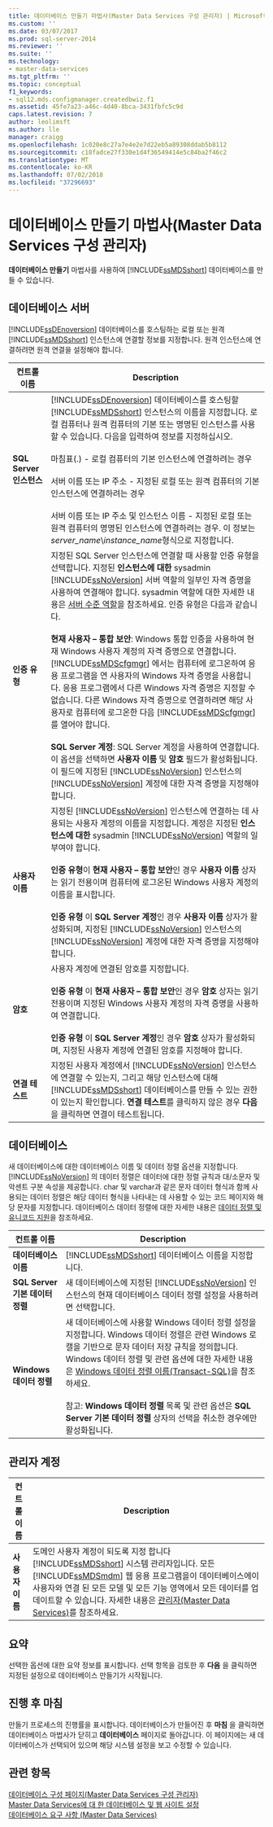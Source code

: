 ```yaml
---
title: 데이터베이스 만들기 마법사(Master Data Services 구성 관리자) | Microsoft Docs
ms.custom: ''
ms.date: 03/07/2017
ms.prod: sql-server-2014
ms.reviewer: ''
ms.suite: ''
ms.technology:
- master-data-services
ms.tgt_pltfrm: ''
ms.topic: conceptual
f1_keywords:
- sql12.mds.configmanager.createdbwiz.f1
ms.assetid: 45fe7a23-a46c-4d40-8bca-3431fbfc5c9d
caps.latest.revision: 7
author: leolimsft
ms.author: lle
manager: craigg
ms.openlocfilehash: 1c020e8c27a7e4e2e7d22eb5a89308ddab5b8112
ms.sourcegitcommit: c18fadce27f330e1d4f36549414e5c84ba2f46c2
ms.translationtype: MT
ms.contentlocale: ko-KR
ms.lasthandoff: 07/02/2018
ms.locfileid: "37296693"
---
```

# <a name="create-database-wizard-master-data-services-configuration-manager"></a>데이터베이스 만들기 마법사(Master Data Services 구성 관리자)
  **데이터베이스 만들기** 마법사를 사용하여 [!INCLUDE[ssMDSshort](../includes/ssmdsshort-md.md)] 데이터베이스를 만들 수 있습니다.  
  
## <a name="database-server"></a>데이터베이스 서버  
 [!INCLUDE[ssDEnoversion](../includes/ssdenoversion-md.md)] 데이터베이스를 호스팅하는 로컬 또는 원격 [!INCLUDE[ssMDSshort](../includes/ssmdsshort-md.md)] 인스턴스에 연결할 정보를 지정합니다. 원격 인스턴스에 연결하려면 원격 연결을 설정해야 합니다.  
  
|컨트롤 이름|Description|  
|------------------|-----------------|  
|**SQL Server 인스턴스**|[!INCLUDE[ssDEnoversion](../includes/ssdenoversion-md.md)] 데이터베이스를 호스팅할 [!INCLUDE[ssMDSshort](../includes/ssmdsshort-md.md)] 인스턴스의 이름을 지정합니다. 로컬 컴퓨터나 원격 컴퓨터의 기본 또는 명명된 인스턴스를 사용할 수 있습니다. 다음을 입력하여 정보를 지정하십시오.<br /><br /> 마침표(.) - 로컬 컴퓨터의 기본 인스턴스에 연결하려는 경우<br /><br /> 서버 이름 또는 IP 주소 - 지정된 로컬 또는 원격 컴퓨터의 기본 인스턴스에 연결하려는 경우<br /><br /> 서버 이름 또는 IP 주소 및 인스턴스 이름 - 지정된 로컬 또는 원격 컴퓨터의 명명된 인스턴스에 연결하려는 경우. 이 정보는 *server_name*\\*instance_name*형식으로 지정합니다.|  
|**인증 유형**|지정된 SQL Server 인스턴스에 연결할 때 사용할 인증 유형을 선택합니다. 지정된 **인스턴스에 대한** sysadmin [!INCLUDE[ssNoVersion](../includes/ssnoversion-md.md)] 서버 역할의 일부인 자격 증명을 사용하여 연결해야 합니다. sysadmin 역할에 대한 자세한 내용은 [서버 수준 역할](../relational-databases/security/authentication-access/server-level-roles.md)을 참조하세요. 인증 유형은 다음과 같습니다.<br /><br /> **현재 사용자 – 통합 보안**: Windows 통합 인증을 사용하여 현재 Windows 사용자 계정의 자격 증명으로 연결합니다. [!INCLUDE[ssMDScfgmgr](../includes/ssmdscfgmgr-md.md)] 에서는 컴퓨터에 로그온하여 응용 프로그램을 연 사용자의 Windows 자격 증명을 사용합니다. 응용 프로그램에서 다른 Windows 자격 증명은 지정할 수 없습니다. 다른 Windows 자격 증명으로 연결하려면 해당 사용자로 컴퓨터에 로그온한 다음 [!INCLUDE[ssMDScfgmgr](../includes/ssmdscfgmgr-md.md)]를 열어야 합니다.<br /><br /> **SQL Server 계정**: SQL Server 계정을 사용하여 연결합니다. 이 옵션을 선택하면 **사용자 이름** 및 **암호** 필드가 활성화됩니다. 이 필드에 지정된 [!INCLUDE[ssNoVersion](../includes/ssnoversion-md.md)] 인스턴스의 [!INCLUDE[ssNoVersion](../includes/ssnoversion-md.md)] 계정에 대한 자격 증명을 지정해야 합니다.|  
|**사용자 이름**|지정된 [!INCLUDE[ssNoVersion](../includes/ssnoversion-md.md)] 인스턴스에 연결하는 데 사용되는 사용자 계정의 이름을 지정합니다. 계정은 지정된 **인스턴스에 대한** sysadmin [!INCLUDE[ssNoVersion](../includes/ssnoversion-md.md)] 역할의 일부여야 합니다.<br /><br /> **인증 유형**이 **현재 사용자 – 통합 보안**인 경우 **사용자 이름** 상자는 읽기 전용이며 컴퓨터에 로그온된 Windows 사용자 계정의 이름을 표시합니다.<br /><br /> **인증 유형** 이 **SQL Server 계정**인 경우 **사용자 이름** 상자가 활성화되며, 지정된 [!INCLUDE[ssNoVersion](../includes/ssnoversion-md.md)] 인스턴스의 [!INCLUDE[ssNoVersion](../includes/ssnoversion-md.md)] 계정에 대한 자격 증명을 지정해야 합니다.|  
|**암호**|사용자 계정에 연결된 암호를 지정합니다.<br /><br /> **인증 유형** 이 **현재 사용자 – 통합 보안**인 경우 **암호** 상자는 읽기 전용이며 지정된 Windows 사용자 계정의 자격 증명을 사용하여 연결합니다.<br /><br /> **인증 유형** 이 **SQL Server 계정**인 경우 **암호** 상자가 활성화되며, 지정된 사용자 계정에 연결된 암호를 지정해야 합니다.|  
|**연결 테스트**|지정된 사용자 계정에서 [!INCLUDE[ssNoVersion](../includes/ssnoversion-md.md)] 인스턴스에 연결할 수 있는지, 그리고 해당 인스턴스에 대해 [!INCLUDE[ssMDSshort](../includes/ssmdsshort-md.md)] 데이터베이스를 만들 수 있는 권한이 있는지 확인합니다. **연결 테스트**를 클릭하지 않은 경우 **다음**을 클릭하면 연결이 테스트됩니다.|  
  
## <a name="database"></a>데이터베이스  
 새 데이터베이스에 대한 데이터베이스 이름 및 데이터 정렬 옵션을 지정합니다. [!INCLUDE[ssNoVersion](../includes/ssnoversion-md.md)] 의 데이터 정렬은 데이터에 대한 정렬 규칙과 대/소문자 및 악센트 구분 속성을 제공합니다. char 및 varchar과 같은 문자 데이터 형식과 함께 사용되는 데이터 정렬은 해당 데이터 형식을 나타내는 데 사용할 수 있는 코드 페이지와 해당 문자를 지정합니다. 데이터베이스 데이터 정렬에 대한 자세한 내용은 [데이터 정렬 및 유니코드 지원](../relational-databases/collations/collation-and-unicode-support.md)을 참조하세요.  
  
|컨트롤 이름|Description|  
|------------------|-----------------|  
|**데이터베이스 이름**|[!INCLUDE[ssMDSshort](../includes/ssmdsshort-md.md)] 데이터베이스 이름을 지정합니다.|  
|**SQL Server 기본 데이터 정렬**|새 데이터베이스에 지정된 [!INCLUDE[ssNoVersion](../includes/ssnoversion-md.md)] 인스턴스의 현재 데이터베이스 데이터 정렬 설정을 사용하려면 선택합니다.|  
|**Windows 데이터 정렬**|새 데이터베이스에 사용할 Windows 데이터 정렬 설정을 지정합니다. Windows 데이터 정렬은 관련 Windows 로캘을 기반으로 문자 데이터 저장 규칙을 정의합니다. Windows 데이터 정렬 및 관련 옵션에 대한 자세한 내용은 [Windows 데이터 정렬 이름&#40;Transact-SQL&#41;](/sql/t-sql/statements/windows-collation-name-transact-sql)을 참조하세요.<br /><br /> 참고: **Windows 데이터 정렬** 목록 및 관련 옵션은 **SQL Server 기본 데이터 정렬** 상자의 선택을 취소한 경우에만 활성화됩니다.|  
  
## <a name="administrator-account"></a>관리자 계정  
  
|컨트롤 이름|Description|  
|------------------|-----------------|  
|**사용자 이름**|도메인 사용자 계정이 되도록 지정 합니다 [!INCLUDE[ssMDSshort](../includes/ssmdsshort-md.md)] 시스템 관리자입니다. 모든 [!INCLUDE[ssMDSmdm](../includes/ssmdsmdm-md.md)] 웹 응용 프로그램을이 데이터베이스에이 사용자와 연결 된 모든 모델 및 모든 기능 영역에서 모든 데이터를 업데이트할 수 있습니다. 자세한 내용은 [관리자&#40;Master Data Services&#41;](administrators-master-data-services.md)를 참조하세요.|  
  
## <a name="summary"></a>요약  
 선택한 옵션에 대한 요약 정보를 표시합니다. 선택 항목을 검토한 후 **다음** 을 클릭하면 지정된 설정으로 데이터베이스 만들기가 시작됩니다.  
  
## <a name="progress-and-finish"></a>진행 후 마침  
 만들기 프로세스의 진행률을 표시합니다. 데이터베이스가 만들어진 후 **마침** 을 클릭하면 데이터베이스 마법사가 닫히고 **데이터베이스** 페이지로 돌아갑니다. 이 페이지에는 새 데이터베이스가 선택되어 있으며 해당 시스템 설정을 보고 수정할 수 있습니다.  
  
## <a name="see-also"></a>관련 항목  
 [데이터베이스 구성 페이지&#40;Master Data Services 구성 관리자&#41;](../../2014/master-data-services/database-configuration-page-master-data-services-configuration-manager.md)   
 [Master Data Services에 대 한 데이터베이스 및 웹 사이트 설정](../../2014/master-data-services/set-up-the-database-and-website-for-master-data-services.md)   
 [데이터베이스 요구 사항 &#40;Master Data Services&#41;](install-windows/database-requirements-master-data-services.md)  
  
  
